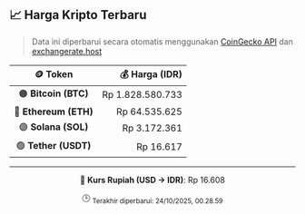 

<!-- HARGA_KRIPTO -->
## 📈 Harga Kripto Terbaru

> Data ini diperbarui secara otomatis menggunakan [CoinGecko API](https://www.coingecko.com/) dan [exchangerate.host](https://exchangerate.host/)

<div align="center">

| 🪙 Token | 💰 Harga (IDR) |
|:------:|---------------:|
| 🟠 **Bitcoin (BTC)**   | Rp 1.828.580.733 |
| 🔵 **Ethereum (ETH)**  | Rp 64.535.625 |
| 🟣 **Solana (SOL)**    | Rp 3.172.361 |
| 🟢 **Tether (USDT)**   | Rp 16.617 |

---

💱 **Kurs Rupiah (USD → IDR)**: Rp 16.608

🕒 <sub>Terakhir diperbarui: 24/10/2025, 00.28.59</sub>

</div>
<!-- /HARGA_KRIPTO -->